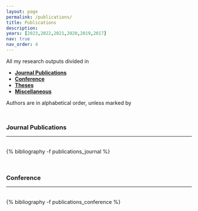 ```yaml
---
layout: page
permalink: /publications/
title: Publications
description: 
years: [2023,2022,2021,2020,2019,2017]
nav: true
nav_order: 4
---
```

<!-- _pages/publications.md -->



<p> 
All my research outputs divided in 
</p>


<p>
<ul>
    <li><a href="#journal"><b>Journal Publications</b></a></li>
    <li><a href="#conference"><b>Conference</b></a></li>
    <li><a href="#theses"><b>Theses</b></a></li>
    <li><a href="#miscellaneous"><b>Miscellaneous</b></a></li>
</ul>
</p>


<p>
Authors are in alphabetical order, unless marked by <i class="fas fa-hashtag" style="font-size: 0.9em;"></i>
</p>



<div class="publications">

<a id="journal"><h3 style="margin-top: 3rem; margin-bottom: 0.3rem;"><b>Journal Publications</b></h3></a>
<hr style="color: var(--global-text-color); height: 1px; margin-bottom: 2rem;">
{% bibliography -f publications_journal %}

<a id="conference"><h3 style="margin-top: 3.3rem; margin-bottom: 0.3rem;"><b>Conference</b></h3></a> 
<hr style="color: var(--global-text-color); height: 1px; margin-bottom: 2rem;">
{% bibliography -f publications_conference %}

<!-- <a id="theses"><h3 style="margin-top: 3rem; margin-bottom: 0.3rem;"><b>Theses</b></h3></a>
<hr style="color: var(--global-text-color); height: 1px; margin-bottom: 2rem;">
{% bibliography -f publications_theses %}


<a id="miscellaneous"><h3 style="margin-top: 3rem; margin-bottom: 0.3rem;"><b>Miscellaneous</b></h3></a>
<hr style="color: var(--global-text-color); height: 1px; margin-bottom: 2rem;">
{% bibliography -f publications_miscellaneous %} -->

</div>


